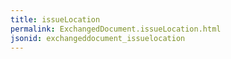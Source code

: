 ```yaml
---
title: issueLocation
permalink: ExchangedDocument.issueLocation.html
jsonid: exchangeddocument_issuelocation
---
```


